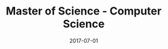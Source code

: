 ---
title: Master of Science - Computer Science
institution: University of Cincinnati
description: MS Description
date: 2017-07-01
---